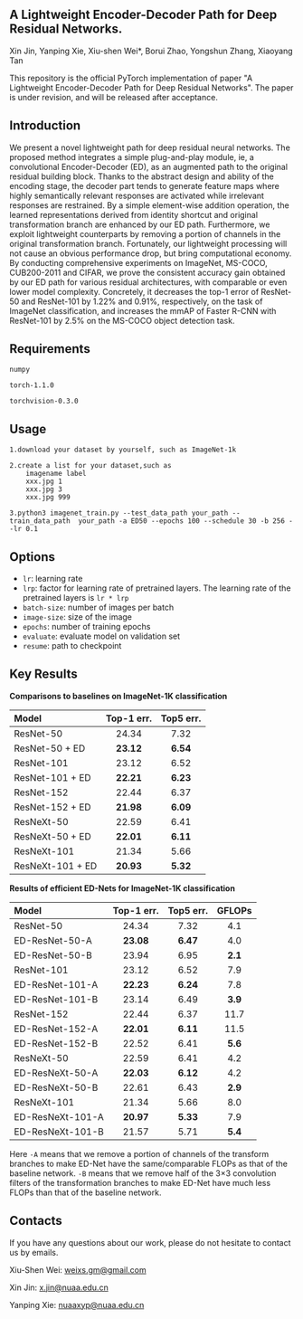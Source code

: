 ## A Lightweight Encoder-Decoder Path for Deep Residual Networks.
Xin Jin, Yanping Xie, Xiu-shen Wei*, Borui Zhao, Yongshun Zhang, Xiaoyang Tan

This repository is the official PyTorch implementation of paper "A Lightweight Encoder-Decoder Path for Deep Residual Networks". The paper is under revision, and will be released after acceptance.

## Introduction
We present a novel lightweight path for deep residual neural networks. The proposed method integrates a simple plug-and-play module, ie, a convolutional Encoder-Decoder (ED), as an augmented path to the original residual building block. Thanks to the abstract design and ability of the encoding stage, the decoder part tends to generate feature maps where highly semantically relevant responses are activated while irrelevant responses are restrained. By a simple element-wise addition operation, the learned representations derived from identity shortcut and original transformation branch are enhanced by our ED path. Furthermore, we exploit lightweight counterparts by removing a portion of channels in the original transformation branch. Fortunately, our lightweight processing will not cause an obvious performance drop, but bring computational economy. By conducting comprehensive experiments on ImageNet, MS-COCO, CUB200-2011 and CIFAR, we prove the consistent accuracy gain obtained by our ED path for various residual architectures, with comparable or even lower model complexity. Concretely, it decreases the top-1 error of ResNet-50 and ResNet-101 by 1.22\% and 0.91\%, respectively, on the task of ImageNet classification, and increases the mmAP of Faster R-CNN with ResNet-101 by 2.5\% on the MS-COCO object detection task.

## Requirements

    numpy
    
    torch-1.1.0
    
    torchvision-0.3.0
    

## Usage
    
    1.download your dataset by yourself, such as ImageNet-1k
    
    2.create a list for your dataset,such as 
        imagename label
        xxx.jpg 1
        xxx.jpg 3
        xxx.jpg 999
    
    3.python3 imagenet_train.py --test_data_path your_path --train_data_path  your_path -a ED50 --epochs 100 --schedule 30 -b 256 --lr 0.1

## Options
- `lr`: learning rate
- `lrp`: factor for learning rate of pretrained layers. The learning rate of the pretrained layers is `lr * lrp`
- `batch-size`: number of images per batch
- `image-size`: size of the image
- `epochs`: number of training epochs
- `evaluate`: evaluate model on validation set
- `resume`: path to checkpoint

## Key Results
**Comparisons to baselines on ImageNet-1K classification**

Model | Top-1 err. | Top5 err.
:- | :-: | :-: 
ResNet-50 | 24.34 | 7.32| 
ResNet-50 + ED | **23.12**| **6.54**|
ResNet-101 | 23.12 | 6.52 |
ResNet-101 + ED | **22.21** | **6.23**|
ResNet-152 | 22.44 | 6.37|
ResNet-152 + ED | **21.98** | **6.09**|
ResNeXt-50 | 22.59 | 6.41 |
ResNeXt-50 + ED | **22.01** | **6.11**|
ResNeXt-101 | 21.34 | 5.66|
ResNeXt-101 + ED| **20.93**| **5.32**|

**Results of efficient ED-Nets for ImageNet-1K classification**

Model | Top-1 err. | Top5 err. | GFLOPs
:- | :-: | :-: | :-: 
ResNet-50 | 24.34 | 7.32| 4.1 |
ED-ResNet-50-A | **23.08**| **6.47**| 4.0 |
ED-ResNet-50-B | 23.94| 6.95| **2.1**|
ResNet-101 | 23.12 | 6.52 | 7.9 |
ED-ResNet-101-A | **22.23**| **6.24**| 7.8 |
ED-ResNet-101-B | 23.14| 6.49| **3.9**|
ResNet-152 | 22.44 | 6.37| 11.7 |
ED-ResNet-152-A | **22.01**| **6.11**| 11.5|
ED-ResNet-152-B | 22.52| 6.41| **5.6**|
ResNeXt-50 | 22.59 | 6.41 | 4.2 |
ED-ResNeXt-50-A | **22.03**| **6.12**| 4.2 |
ED-ResNeXt-50-B | 22.61| 6.43| **2.9**|
ResNeXt-101 | 21.34 | 5.66| 8.0 |
ED-ResNeXt-101-A | **20.97**| **5.33**| 7.9 |
ED-ResNeXt-101-B | 21.57| 5.71| **5.4**|

Here `-A` means that we remove a portion of channels of the transform branches to make ED-Net have the same/comparable FLOPs as that of the baseline network. `-B` means that we remove half of the 3×3 convolution filters of the transformation branches to make ED-Net have much less FLOPs than that of the baseline network.

## Contacts
If you have any questions about our work, please do not hesitate to contact us by emails.

Xiu-Shen Wei: weixs.gm@gmail.com

Xin Jin: x.jin@nuaa.edu.cn

Yanping Xie: nuaaxyp@nuaa.edu.cn
